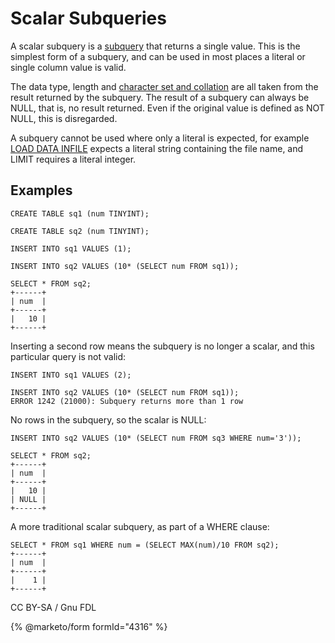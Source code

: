 # Scalar Subqueries

A scalar subquery is a [subquery](./) that returns a single value. This is the simplest form of a subquery, and can be used in most places a literal or single column value is valid.

The data type, length and [character set and collation](../../../../../data-types/string-data-types/character-sets/) are all taken from the result returned by the subquery. The result of a subquery can always be NULL, that is, no result returned. Even if the original value is defined as NOT NULL, this is disregarded.

A subquery cannot be used where only a literal is expected, for example [LOAD DATA INFILE](../../../inserting-loading-data/load-data-into-tables-or-index/load-data-infile.md) expects a literal string containing the file name, and LIMIT requires a literal integer.

## Examples

```
CREATE TABLE sq1 (num TINYINT);

CREATE TABLE sq2 (num TINYINT);

INSERT INTO sq1 VALUES (1);

INSERT INTO sq2 VALUES (10* (SELECT num FROM sq1));

SELECT * FROM sq2;
+------+
| num  |
+------+
|   10 |
+------+
```

Inserting a second row means the subquery is no longer a scalar, and this particular query is not valid:

```
INSERT INTO sq1 VALUES (2);

INSERT INTO sq2 VALUES (10* (SELECT num FROM sq1));
ERROR 1242 (21000): Subquery returns more than 1 row
```

No rows in the subquery, so the scalar is NULL:

```
INSERT INTO sq2 VALUES (10* (SELECT num FROM sq3 WHERE num='3'));

SELECT * FROM sq2;
+------+
| num  |
+------+
|   10 |
| NULL |
+------+
```

A more traditional scalar subquery, as part of a WHERE clause:

```
SELECT * FROM sq1 WHERE num = (SELECT MAX(num)/10 FROM sq2); 
+------+
| num  |
+------+
|    1 |
+------+
```

CC BY-SA / Gnu FDL

{% @marketo/form formId="4316" %}
